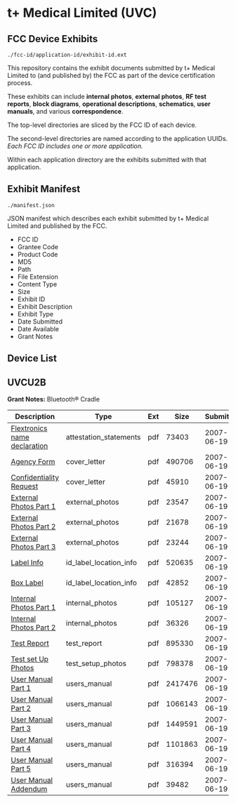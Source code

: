 # t+ Medical Limited (UVC)
## FCC Device Exhibits

```
./fcc-id/application-id/exhibit-id.ext
```

This repository contains the exhibit documents submitted by t+ Medical Limited to (and published by) the FCC as part of the device certification process.

These exhibits can include **internal photos**, **external photos**, **RF test reports**, **block diagrams**, **operational descriptions**, **schematics**, **user manuals**, and various **correspondence**.

The top-level directories are sliced by the FCC ID of each device.

The second-level directories are named according to the application UUIDs. *Each FCC ID includes one or more application.*

Within each application directory are the exhibits submitted with that application. 

## Exhibit Manifest

```
./manifest.json
```

JSON manifest which describes each exhibit submitted by t+ Medical Limited and published by the FCC.

- FCC ID
- Grantee Code
- Product Code
- MD5
- Path
- File Extension
- Content Type
- Size
- Exhibit ID
- Exhibit Description
- Exhibit Type
- Date Submitted
- Date Available
- Grant Notes

## Device List
## UVCU2B
**Grant Notes:** Bluetooth® Cradle

| Description | Type | Ext | Size | Submitted | Available |
| ----------- | ---- | --- | ---- | --------- | --------- |
| [Flextronics name declaration](UVCU2B/825733621dedfadcd0b5a29c478e2037/805128.pdf) | attestation_statements | pdf | 73403 | 2007-06-19 | 2007-06-19 |
| [Agency Form](UVCU2B/825733621dedfadcd0b5a29c478e2037/805126.pdf) | cover_letter | pdf | 490706 | 2007-06-19 | 2007-06-19 |
| [Confidentiality Request](UVCU2B/825733621dedfadcd0b5a29c478e2037/805127.pdf) | cover_letter | pdf | 45910 | 2007-06-19 | 2007-06-19 |
| [External Photos Part 1](UVCU2B/825733621dedfadcd0b5a29c478e2037/805144.pdf) | external_photos | pdf | 23547 | 2007-06-19 | 2007-06-19 |
| [External Photos Part 2](UVCU2B/825733621dedfadcd0b5a29c478e2037/805145.pdf) | external_photos | pdf | 21678 | 2007-06-19 | 2007-06-19 |
| [External Photos Part 3](UVCU2B/825733621dedfadcd0b5a29c478e2037/805146.pdf) | external_photos | pdf | 23244 | 2007-06-19 | 2007-06-19 |
| [Label Info](UVCU2B/825733621dedfadcd0b5a29c478e2037/805142.pdf) | id_label_location_info | pdf | 520635 | 2007-06-19 | 2007-06-19 |
| [Box Label](UVCU2B/825733621dedfadcd0b5a29c478e2037/805143.pdf) | id_label_location_info | pdf | 42852 | 2007-06-19 | 2007-06-19 |
| [Internal Photos Part 1](UVCU2B/825733621dedfadcd0b5a29c478e2037/805140.pdf) | internal_photos | pdf | 105127 | 2007-06-19 | 2007-06-19 |
| [Internal Photos Part 2](UVCU2B/825733621dedfadcd0b5a29c478e2037/805141.pdf) | internal_photos | pdf | 36326 | 2007-06-19 | 2007-06-19 |
| [Test Report](UVCU2B/825733621dedfadcd0b5a29c478e2037/805136.pdf) | test_report | pdf | 895330 | 2007-06-19 | 2007-06-19 |
| [Test set Up Photos](UVCU2B/825733621dedfadcd0b5a29c478e2037/805135.pdf) | test_setup_photos | pdf | 798378 | 2007-06-19 | 2007-06-19 |
| [User Manual Part 1](UVCU2B/825733621dedfadcd0b5a29c478e2037/805129.pdf) | users_manual | pdf | 2417476 | 2007-06-19 | 2007-06-19 |
| [User Manual Part 2](UVCU2B/825733621dedfadcd0b5a29c478e2037/805130.pdf) | users_manual | pdf | 1066143 | 2007-06-19 | 2007-06-19 |
| [User Manual Part 3](UVCU2B/825733621dedfadcd0b5a29c478e2037/805131.pdf) | users_manual | pdf | 1449591 | 2007-06-19 | 2007-06-19 |
| [User Manual Part 4](UVCU2B/825733621dedfadcd0b5a29c478e2037/805132.pdf) | users_manual | pdf | 1101863 | 2007-06-19 | 2007-06-19 |
| [User Manual Part 5](UVCU2B/825733621dedfadcd0b5a29c478e2037/805133.pdf) | users_manual | pdf | 316394 | 2007-06-19 | 2007-06-19 |
| [User Manual Addendum](UVCU2B/825733621dedfadcd0b5a29c478e2037/805134.pdf) | users_manual | pdf | 39482 | 2007-06-19 | 2007-06-19 |
